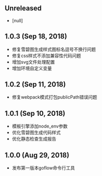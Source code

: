 ## Unreleased

* [null]

## 1.0.3 (Sep 18, 2018)

* 修复雪碧图生成样式图标名逗号不换行问题
* 修复css样式不添加兼容性代码问题
* 增加svg文件处理配置
* 增加环境自定义变量

## 1.0.2 (Sep 11, 2018)

* 修复webpack模式打包publicPath错误问题

## 1.0.1 (Sep 10, 2018)

* 模板引擎添加node_env参数
* 优化雪碧图生成代码样式
* 优化静态检查生成报告

## 1.0.0 (Aug 29, 2018)

* 发布第一版本goflow命令行工具
